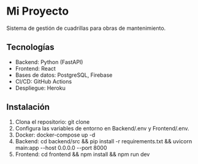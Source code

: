 # Mi Proyecto
Sistema de gestión de cuadrillas para obras de mantenimiento.

## Tecnologías
- Backend: Python (FastAPI)
- Frontend: React
- Bases de datos: PostgreSQL, Firebase
- CI/CD: GitHub Actions
- Despliegue: Heroku

## Instalación
1. Clona el repositorio: git clone <url>
2. Configura las variables de entorno en Backend/.env y Frontend/.env.
3. Docker: docker-compose up -d
4. Backend: cd backend/src && pip install -r requirements.txt && uvicorn main:app --host 0.0.0.0 --port 8000
5. Frontend: cd frontend && npm install && npm run dev

